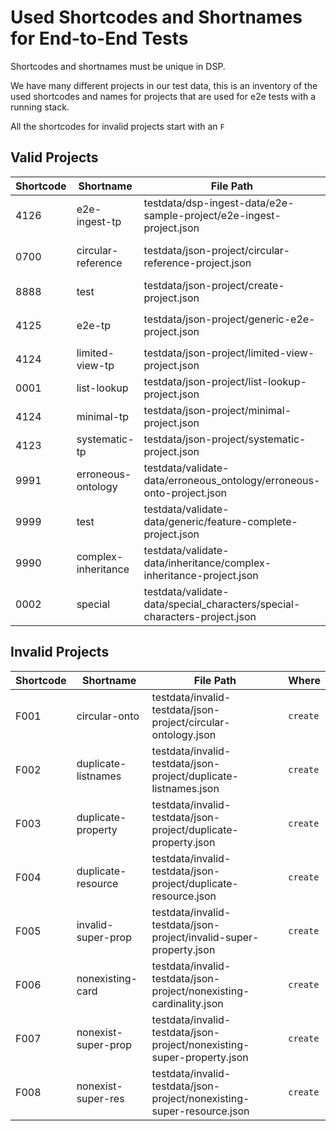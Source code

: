 # Used Shortcodes and Shortnames for End-to-End Tests

Shortcodes and shortnames must be unique in DSP.

We have many different projects in our test data,
this is an inventory of the used shortcodes and names for projects that are used for e2e tests with a running stack.

All the shortcodes for invalid projects start with an `F`

## Valid Projects

| Shortcode | Shortname           | File Path                                                                 | Where                         |
|-----------|---------------------|---------------------------------------------------------------------------|-------------------------------|
| 4126      | e2e-ingest-tp       | testdata/dsp-ingest-data/e2e-sample-project/e2e-ingest-project.json       | `ingest-xmlupload`            |
| 0700      | circular-reference  | testdata/json-project/circular-reference-project.json                     | required for an XML           |
| 8888      | test                | testdata/json-project/create-project.json                                 | `create`                      |
| 4125      | e2e-tp              | testdata/json-project/generic-e2e-project.json                            | `create`, `get`, `xmlupload`  |
| 4124      | limited-view-tp     | testdata/json-project/limited-view-project.json                           | NEVER!                        |
| 0001      | list-lookup         | testdata/json-project/list-lookup-project.json                            | `xmllib` integration          |
| 4124      | minimal-tp          | testdata/json-project/minimal-project.json                                | `create`                      |
| 4123      | systematic-tp       | testdata/json-project/systematic-project.json                             | `create`, `xmlupload`         |
| 9991      | erroneous-ontology  | testdata/validate-data/erroneous_ontology/erroneous-onto-project.json     | `validate-data `              |
| 9999      | test                | testdata/validate-data/generic/feature-complete-project.json              | `validate-data `, `xmlupload` |
| 9990      | complex-inheritance | testdata/validate-data/inheritance/complex-inheritance-project.json       | `validate-data `              |
| 0002      | special             | testdata/validate-data/special_characters/special-characters-project.json | `validate-data `              |

## Invalid Projects

| Shortcode | Shortname           | File Path                                                              | Where    |
|-----------|---------------------|------------------------------------------------------------------------|----------|
| F001      | circular-onto       | testdata/invalid-testdata/json-project/circular-ontology.json          | `create` |
| F002      | duplicate-listnames | testdata/invalid-testdata/json-project/duplicate-listnames.json        | `create` |
| F003      | duplicate-property  | testdata/invalid-testdata/json-project/duplicate-property.json         | `create` |
| F004      | duplicate-resource  | testdata/invalid-testdata/json-project/duplicate-resource.json         | `create` |
| F005      | invalid-super-prop  | testdata/invalid-testdata/json-project/invalid-super-property.json     | `create` |
| F006      | nonexisting-card    | testdata/invalid-testdata/json-project/nonexisting-cardinality.json    | `create` |
| F007      | nonexist-super-prop | testdata/invalid-testdata/json-project/nonexisting-super-property.json | `create` |
| F008      | nonexist-super-res  | testdata/invalid-testdata/json-project/nonexisting-super-resource.json | `create` |
